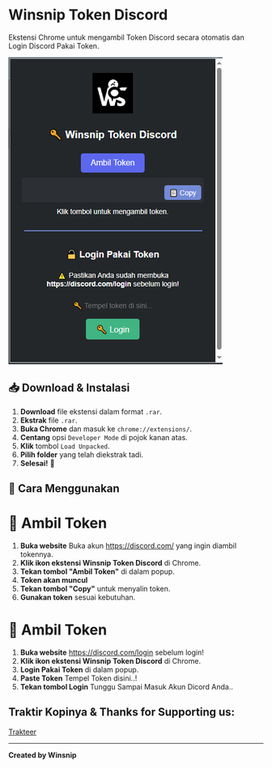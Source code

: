 # Winsnip Token Discord
Ekstensi Chrome untuk mengambil Token Discord secara otomatis dan Login Discord Pakai Token.

![Screenshot](https://github.com/winsnip/Winsnip-Token-Discord/blob/main/sc.PNG)
## 📥 Download & Instalasi
1. **Download** file ekstensi dalam format `.rar`.
2. **Ekstrak** file `.rar`.
3. **Buka Chrome** dan masuk ke `chrome://extensions/`.
4. **Centang** opsi `Developer Mode` di pojok kanan atas.
5. **Klik** tombol `Load Unpacked`.
6. **Pilih folder** yang telah diekstrak tadi.
7. **Selesai!** 🎉

## 🚀 Cara Menggunakan
# 🚀 Ambil Token
1. **Buka website** Buka akun https://discord.com/ yang ingin diambil tokennya.
2. **Klik ikon ekstensi Winsnip Token Discord** di Chrome.
3. **Tekan tombol "Ambil Token"** di dalam popup.
4. **Token akan muncul**
5. **Tekan tombol "Copy"** untuk menyalin token.
6. **Gunakan token** sesuai kebutuhan.

# 🚀 Ambil Token
1. **Buka website**  https://discord.com/login sebelum login!
2. **Klik ikon ekstensi Winsnip Token Discord** di Chrome.
3. **Login Pakai Token** di dalam popup.
4. **Paste Token** Tempel Token disini..!
5. **Tekan tombol Login** Tunggu Sampai Masuk Akun Dicord Anda..


## Traktir Kopinya & Thanks for Supporting us:
[Trakteer](https://trakteer.id/Winsnipsupport/tip)

---

**Created by Winsnip**
